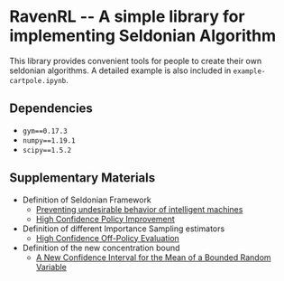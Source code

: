# RavenRL -- A simple library for implementing Seldonian Algorithm

This library provides convenient tools for people to create their own seldonian algorithms. A detailed example is also included in `example-cartpole.ipynb`. 

## Dependencies
- `gym==0.17.3`
- `numpy==1.19.1`
- `scipy==1.5.2`

## Supplementary Materials
- Definition of Seldonian Framework
  - [Preventing undesirable behavior of intelligent machines](https://science.sciencemag.org/content/366/6468/999)
  - [High Confidence Policy Improvement](https://people.cs.umass.edu/~pthomas/papers/Thomas2015.pdf)
- Definition of different Importance Sampling estimators
  - [High Confidence Off-Policy Evaluation](https://people.cs.umass.edu/~pthomas/papers/Thomas2015.pdf)
- Definition of the new concentration bound 
  - [A New Confidence Interval for the Mean of a Bounded Random Variable](https://arxiv.org/abs/1905.06208)